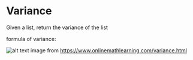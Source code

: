 # Variance

Given a list, return the variance of the list

formula of variance:

![alt text](https://www.onlinemathlearning.com/image-files/population-variance.png)
image from https://www.onlinemathlearning.com/variance.html


